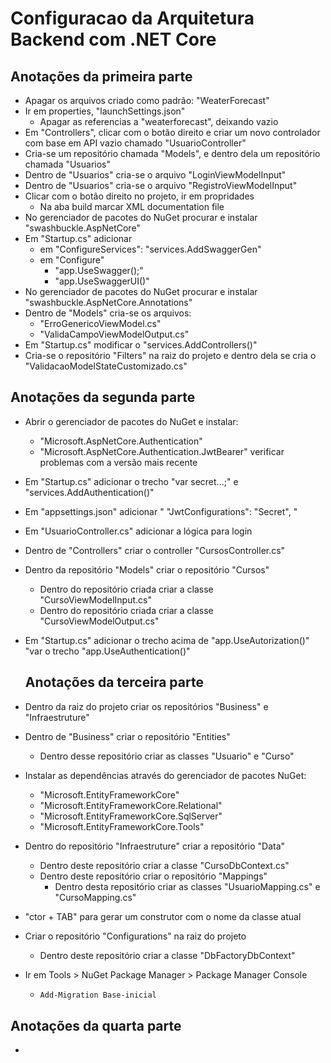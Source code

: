 # Configuracao da Arquitetura Backend com .NET Core

## Anotações da primeira parte

- Apagar os arquivos criado como padrão: "WeaterForecast"
- Ir em properties, "launchSettings.json"
  - Apagar as referencias a "weaterforecast", deixando vazio
- Em "Controllers", clicar com o botão direito e criar um novo controlador com base em API vazio chamado "UsuarioController"
- Cria-se um repositório chamada "Models", e dentro dela um repositório chamada "Usuarios"
- Dentro de "Usuarios" cria-se o arquivo "LoginViewModelInput"
- Dentro de "Usuarios" cria-se o arquivo "RegistroViewModelInput"
- Clicar com o botão direito no projeto, ir em propridades
  - Na aba build marcar XML documentation file
- No gerenciador de pacotes do NuGet procurar e instalar "swashbuckle.AspNetCore"
- Em "Startup.cs" adicionar
  - em "ConfigureServices": "services.AddSwaggerGen"
  - em "Configure"
    - "app.UseSwagger();"
    - "app.UseSwaggerUI()"
- No gerenciador de pacotes do NuGet procurar e instalar "swashbuckle.AspNetCore.Annotations"
- Dentro de "Models" cria-se os arquivos:
  - "ErroGenericoViewModel.cs"
  - "ValidaCampoViewModelOutput.cs"
- Em "Startup.cs" modificar o "services.AddControllers()"
- Cria-se o repositório "Filters" na raiz do projeto e dentro dela se cria o "ValidacaoModelStateCustomizado.cs"

## Anotações da segunda parte

- Abrir o gerenciador de pacotes do NuGet e instalar:
  - "Microsoft.AspNetCore.Authentication"
  - "Microsoft.AspNetCore.Authentication.JwtBearer" verificar problemas com a versão mais recente
  
- Em "Startup.cs" adicionar o trecho "var secret...;" e "services.AddAuthentication()"

- Em "appsettings.json" adicionar " "JwtConfigurations":  "Secret", "

- Em "UsuarioController.cs" adicionar a lógica para login

- Dentro de "Controllers" criar o controller "CursosController.cs"

- Dentro da repositório "Models" criar o repositório "Cursos"

  - Dentro do repositório criada criar a classe "CursoViewModelInput.cs"
  - Dentro do repositório criada criar a classe "CursoViewModelOutput.cs"

- Em "Startup.cs" adicionar o trecho acima de "app.UseAutorization()" "var o trecho "app.UseAuthentication()"

  

  ## Anotações da terceira parte

- Dentro da raiz do projeto criar os repositórios "Business" e "Infraestruture"

- Dentro de "Business" criar o repositório "Entities"

  - Dentro desse repositório criar as classes "Usuario" e "Curso"

- Instalar as dependências através do gerenciador de pacotes NuGet:

  - "Microsoft.EntityFrameworkCore"
  - "Microsoft.EntityFrameworkCore.Relational"
  - "Microsoft.EntityFrameworkCore.SqlServer"
  - "Microsoft.EntityFrameworkCore.Tools" 

- Dentro do repositório "Infraestruture" criar a repositório "Data"

  - Dentro deste repositório criar a classe "CursoDbContext.cs"
  - Dentro deste repositório criar o repositório "Mappings"
    - Dentro desta repositório criar as classes "UsuarioMapping.cs" e "CursoMapping.cs"

- "ctor + TAB" para gerar um construtor com o nome da classe atual

- Criar o repositório "Configurations" na raiz do projeto

  - Dentro deste repositório criar a classe "DbFactoryDbContext"

- Ir em Tools > NuGet Package Manager > Package Manager Console

  - ```powershell
    Add-Migration Base-inicial
    ```

## Anotações da quarta parte

- 

